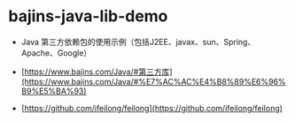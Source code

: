 # bajins-java-lib-demo

- Java 第三方依赖包的使用示例（包括J2EE、javax、sun、Spring、Apache、Google）

* [https://www.bajins.com/Java/#第三方库](https://www.bajins.com/Java/#%E7%AC%AC%E4%B8%89%E6%96%B9%E5%BA%93)

- [https://github.com/ifeilong/feilong](https://github.com/ifeilong/feilong)